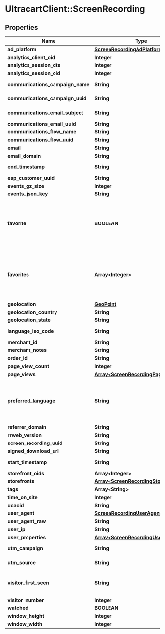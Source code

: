 # UltracartClient::ScreenRecording

## Properties
Name | Type | Description | Notes
------------ | ------------- | ------------- | -------------
**ad_platform** | [**ScreenRecordingAdPlatform**](ScreenRecordingAdPlatform.md) |  | [optional] 
**analytics_client_oid** | **Integer** |  | [optional] 
**analytics_session_dts** | **Integer** |  | [optional] 
**analytics_session_oid** | **Integer** |  | [optional] 
**communications_campaign_name** | **String** | Campaign Name | [optional] 
**communications_campaign_uuid** | **String** | Campaign UUID | [optional] 
**communications_email_subject** | **String** | Email subject | [optional] 
**communications_email_uuid** | **String** | Email UUID | [optional] 
**communications_flow_name** | **String** | Flow Name | [optional] 
**communications_flow_uuid** | **String** | Flow UUID | [optional] 
**email** | **String** |  | [optional] 
**email_domain** | **String** |  | [optional] 
**end_timestamp** | **String** | Ending timestamp | [optional] 
**esp_customer_uuid** | **String** |  | [optional] 
**events_gz_size** | **Integer** |  | [optional] 
**events_json_key** | **String** |  | [optional] 
**favorite** | **BOOLEAN** | True if the user calling the API has favorited this particular screen recording. | [optional] 
**favorites** | **Array&lt;Integer&gt;** | Array of user ids that favorited this particular screen recording. | [optional] 
**geolocation** | [**GeoPoint**](GeoPoint.md) |  | [optional] 
**geolocation_country** | **String** |  | [optional] 
**geolocation_state** | **String** |  | [optional] 
**language_iso_code** | **String** | Language ISO code | [optional] 
**merchant_id** | **String** |  | [optional] 
**merchant_notes** | **String** |  | [optional] 
**order_id** | **String** |  | [optional] 
**page_view_count** | **Integer** |  | [optional] 
**page_views** | [**Array&lt;ScreenRecordingPageView&gt;**](ScreenRecordingPageView.md) |  | [optional] 
**preferred_language** | **String** | ISO 3 Letter language code that the customer would prefer | [optional] 
**referrer_domain** | **String** |  | [optional] 
**rrweb_version** | **String** |  | [optional] 
**screen_recording_uuid** | **String** |  | [optional] 
**signed_download_url** | **String** |  | [optional] 
**start_timestamp** | **String** | Starting timestamp | [optional] 
**storefront_oids** | **Array&lt;Integer&gt;** |  | [optional] 
**storefronts** | [**Array&lt;ScreenRecordingStoreFront&gt;**](ScreenRecordingStoreFront.md) |  | [optional] 
**tags** | **Array&lt;String&gt;** |  | [optional] 
**time_on_site** | **Integer** |  | [optional] 
**ucacid** | **String** |  | [optional] 
**user_agent** | [**ScreenRecordingUserAgent**](ScreenRecordingUserAgent.md) |  | [optional] 
**user_agent_raw** | **String** |  | [optional] 
**user_ip** | **String** |  | [optional] 
**user_properties** | [**Array&lt;ScreenRecordingUserProperty&gt;**](ScreenRecordingUserProperty.md) |  | [optional] 
**utm_campaign** | **String** | UTM Campaign | [optional] 
**utm_source** | **String** | UTM Source | [optional] 
**visitor_first_seen** | **String** | Timestamp this visitor was first seen | [optional] 
**visitor_number** | **Integer** |  | [optional] 
**watched** | **BOOLEAN** |  | [optional] 
**window_height** | **Integer** |  | [optional] 
**window_width** | **Integer** |  | [optional] 


